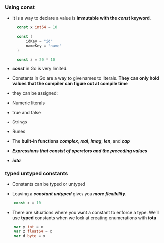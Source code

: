 ### Using const

- It is a way to declare a value is **immutable with the ***const*** keyword**.
  
  ```go
    const x int64 = 10
    
    const (
        idKey = "id"
        nameKey = "name"
    )

    const z = 20 * 10
  ```

- ***const*** in Go is very limited.
  
- Constants in Go are a way to give names to
literals. **They can only hold values that the compiler can figure out at compile time**

- they can be assigned:
- Numeric literals
- true and false
- Strings
- Runes
- The **built-in functions** ***complex***, ***real***, ***imag***, ***len***, and ***cap***
- ***Expressions that consist of operators and the preceding values***
- ***iota***

### typed untyped constants

- Constants can be typed or untyped
  
- Leaving a ***constant untyped***
gives you ***more flexibility***. 

```go
    const x = 10
```

- There are situations where you want a constant to enforce a type. We’ll use **typed** constants when we look at creating enumerations with **iota** 

```go
    var y int = x
    var z float64 = x
    var d byte = x
```
